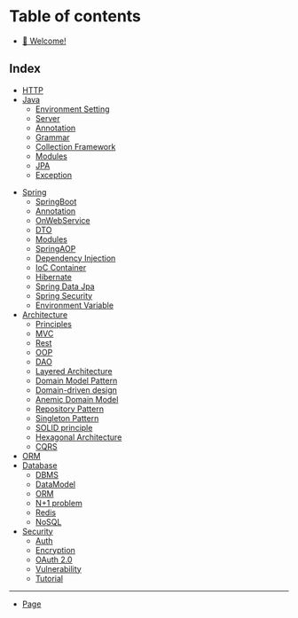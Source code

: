 # Table of contents

* [👋 Welcome!](README.md)

## Index

* [HTTP](src/Http.md)
* [Java](src/java/README.md)
    * [Environment Setting](src/environmentSetting/java.md)
    * [Server](src/java/server.md)
    * [Annotation](src/java/annotation.md)
    * [Grammar](src/java/grammar.md)
    * [Collection Framework](src/java/collectionFramework.md)
    * [Modules](src/java/modules.md)
    * [JPA](src/java/jpa.md)
    * [Exception](src/java/exception.md)

[//]: # (    * [Mission]&#40;about-us/java/mission.md&#41;)

* [Spring](src/spring/README.md)
    * [SpringBoot](src/spring/springBoot.md)
    * [Annotation](src/spring/annotation.md)
    * [OnWebService](src/spring/onWebService.md)
    * [DTO](src/spring/DTO.md)
    * [Modules](src/spring/modules.md)
    * [SpringAOP](src/spring/springAOP.md)
    * [Dependency Injection](src/spring/dependencyInjection.md)
    * [IoC Container](src/spring/iocContainer.md)
    * [Hibernate](src/spring/hibernate.md)
    * [Spring Data Jpa](src/spring/springDataJpa.md)
    * [Spring Security](src/security/springSecurity.md)
    * [Environment Variable](src/spring/environmentVariable.md)
* [Architecture](src/architecture/README.md)
    * [Principles](src/architecture/principles.md)
    * [MVC](src/architecture/mvc.md)
    * [Rest](src/architecture/rest.md)
    * [OOP](src/architecture/oop.md)
    * [DAO](src/architecture/dao.md)
    * [Layered Architecture](src/architecture/layeredArchitecture.md)
    * [Domain Model Pattern](src/architecture/domainModelPattern.md)
    * [Domain-driven design](src/architecture/domainDrivenDesign.md)
    * [Anemic Domain Model](src/architecture/anemicDomainModel.md)
    * [Repository Pattern](src/architecture/repositoryPattern.md)
    * [Singleton Pattern](src/architecture/singletonPattern.md)
    * [SOLID principle](src/architecture/solidPrinciple.md)
    * [Hexagonal Architecture](src/architecture/hexagonalArchitecture.md)
    * [CQRS](src/architecture/cqrs.md)
* [ORM](src/database/orm.md)
* [Database](src/database/README.md)
    * [DBMS](src/database/dbms.md)
    * [DataModel](src/database/dataModel.md)
    * [ORM](src/database/orm.md)
    * [N+1 problem](src/database/n+1.md)
    * [Redis](src/database/redis.md)
    * [NoSQL](src/database/nosql.md)
* [Security](src/security/README.md)
    * [Auth](src/security/auth.md)
    * [Encryption](src/security/encryption.md)
    * [OAuth 2.0](src/security/oauth2.md)
    * [Vulnerability](src/security/vulnerability.md)
    * [Tutorial](src/security/springSecurityTuorial.md)

[//]: # (* [💖 Values]&#40;about-us/Http.md&#41;)

[//]: # (## Team)

[//]: # ()

[//]: # (* [👋 Meet the Team!]&#40;team/meet-the-team.md&#41;)

[//]: # ()

[//]: # (## Collaborating)

[//]: # ()

[//]: # (* [🤝 How we Work Together]&#40;collaborating/how-we-work-together.md&#41;)

[//]: # (* [📅 Meetings]&#40;collaborating/meetings.md&#41;)

[//]: # ()

[//]: # (## Policies)

[//]: # ()

[//]: # (* [🌴 Requesting Time Off]&#40;policies/requesting-time-off.md&#41;)

***

* [Page](page.md)
